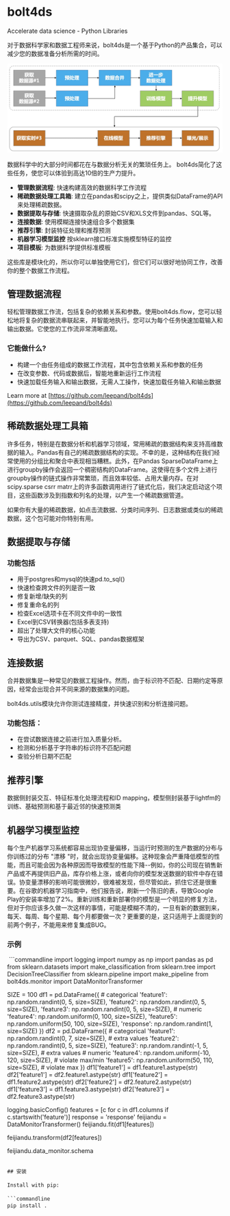 # bolt4ds

Accelerate data science - Python Libraries

对于数据科学家和数据工程师来说，bolt4ds是一个基于Python的产品集合，可以减少您的数据准备分析所需的时间。

![bolt4ds Workflow](pipelines.jpg "bolt4ds Workflow")

数据科学中的大部分时间都花在与数据分析无关的繁琐任务上。
bolt4ds简化了这些任务，使您可以体验到高达10倍的生产力提升。

* **管理数据流程**: 快速构建高效的数据科学工作流程
* **稀疏数据处理工具箱**: 建立在pandas和scipy之上，提供类似DataFrame的API来处理稀疏数据。
* **数据提取与存储**: 快速摄取杂乱的原始CSV和XLS文件到pandas、SQL等。
* **连接数据**: 使用模糊连接快速组合多个数据集
* **推荐引擎**: 封装特征处理和推荐预测
* **机器学习模型监控** 按sklearn接口标准实施模型特征的监控
* **项目模板**: 为数据科学提供标准模板

这些库是模块化的，所以你可以单独使用它们，但它们可以很好地协同工作，改善你的整个数据工作流程。 

## 管理数据流程

轻松管理数据工作流，包括复杂的依赖关系和参数。使用bolt4ds.flow，您可以轻松地将复杂的数据流串联起来，并智能地执行。您可以为每个任务快速加载输入和输出数据。它使您的工作流非常清晰直观。

### 它能做什么?

* 构建一个由任务组成的数据工作流程，其中包含依赖关系和参数的任务
* 在改变参数、代码或数据后，智能地重新运行工作流程
* 快速加载任务输入和输出数据，无需人工操作，快速加载任务输入和输出数据

Learn more at [https://github.com/leepand/bolt4ds](https://github.com/leepand/bolt4ds)

## 稀疏数据处理工具箱

许多任务，特别是在数据分析和机器学习领域，常用稀疏的数据结构来支持高维数据的输入。Pandas有自己的稀疏数据结构的实现。不幸的是，这种结构在我们经常使用的分组比和聚合中表现相当糟糕。此外，在Pandas SparseDataFrame上进行groupby操作会返回一个稠密结构的DataFrame。这使得在多个文件上进行groupby操作的链式操作非常繁琐，而且效率较低、占用大量内存。在对scipy.sparse csrr matrr上的许多函数调用进行了链式化后，我们决定启动这个项目，这些函数涉及到指数和列名的处理，以产生一个稀疏数据管道。

如果你有大量的稀疏数据，如点击流数据、分类时间序列、日志数据或类似的稀疏数据，这个包可能对你特别有用。

## 数据提取与存储

### 功能包括

* 用于postgres和mysql的快速pd.to_sql()
* 快速检查跨文件的列是否一致
* 修复新增/缺失的列
* 修复重命名的列
* 检查Excel选项卡在不同文件中的一致性
* Excel到CSV转换器(包括多表支持)
* 超出了处理大文件的核心功能
* 导出为CSV、parquet、SQL、pandas数据框架

## 连接数据

合并数据集是一种常见的数据工程操作。然而，由于标识符不匹配、日期约定等原因，经常会出现合并不同来源的数据集的问题。

bolt4ds.utils模块允许你测试连接精度，并快速识别和分析连接问题。

### 功能包括：

* 在尝试数据连接之前进行加入质量分析。
* 检测和分析基于字符串的标识符不匹配问题
* 查验分析日期不匹配

## 推荐引擎

数据侧封装交互、特征标准化处理流程和ID mapping，模型侧封装基于lightfm的训练、基础预测和基于最近邻的快速预测类


## 机器学习模型监控

每个生产机器学习系统都容易出现协变量偏移，当运行时预测的生产数据的分布与你训练过的分布 "漂移 "时，就会出现协变量偏移。这种现象会严重降低模型的性能，而且可能会因为各种原因而导致模型的性能下降--例如，你的公司现在销售新产品或不再提供旧产品，库存价格上涨，或者向你的模型发送数据的软件中存在错误。协变量漂移的影响可能很微妙，很难被发现，但尽管如此，抓住它还是很重要。在谷歌的机器学习指南中，他们报告说，刷新一个陈旧的表，导致Google Play的安装率增加了2%。重新训练和重新部署你的模型是一个明显的修复方法，但对于你应该多久做一次这样的事情，可能是模糊不清的，一旦有新的数据到来，每天、每周、每个星期、每个月都要做一次？更重要的是，这只适用于上面提到的前两个例子，不能用来修复集成BUG。

### 示例

 ```commandline
import logging
import numpy as np
import pandas as pd
from sklearn.datasets import make_classification
from sklearn.tree import DecisionTreeClassifier
from sklearn.pipeline import make_pipeline
from bolt4ds.monitor import DataMonitorTransformer

SIZE = 100
df1 = pd.DataFrame({
    # categorical
    'feature1': np.random.randint(0, 5, size=SIZE),
    'feature2': np.random.randint(0, 5, size=SIZE),
    'feature3': np.random.randint(0, 5, size=SIZE),
    # numeric
    'feature4': np.random.uniform(0, 100, size=SIZE),
    'feature5': np.random.uniform(50, 100, size=SIZE),
    'response': np.random.randint(1, size=SIZE)
})
df2 = pd.DataFrame({
    # categorical
    'feature1': np.random.randint(0, 7, size=SIZE),  # extra values
    'feature2': np.random.randint(0, 5, size=SIZE),
    'feature3': np.random.randint(-1, 5, size=SIZE), # extra values
    # numeric
    'feature4': np.random.uniform(-10, 120, size=SIZE), # violate max/min
    'feature5': np.random.uniform(50, 110, size=SIZE),  # violate max
})
df1['feature1'] = df1.feature1.astype(str)
df2['feature1'] = df2.feature1.astype(str)
df1['feature2'] = df1.feature2.astype(str)
df2['feature2'] = df2.feature2.astype(str)
df1['feature3'] = df1.feature3.astype(str)
df2['feature3'] = df2.feature3.astype(str)

logging.basicConfig()
features = [c for c in df1.columns if c.startswith('feature')]
response = 'response'
feijiandu = DataMonitorTransformer()
feijiandu.fit(df1[features])

feijiandu.transform(df2[features])

feijiandu.data_monitor.schema
 ```

## 安装

Install with pip:

```commandline
pip install .
```